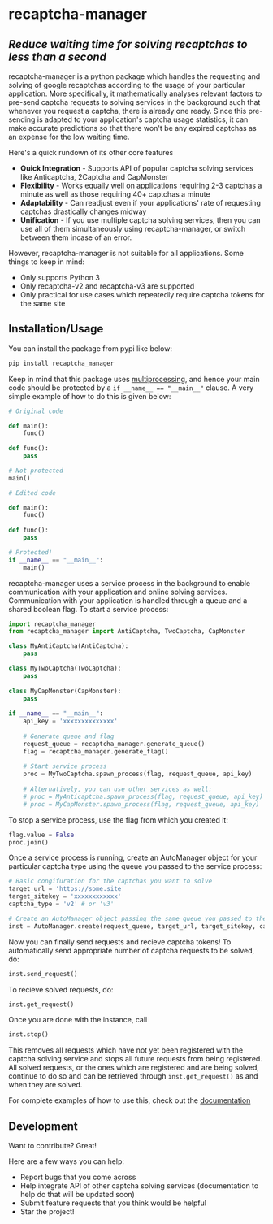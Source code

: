 # recaptcha-manager
## _Reduce waiting time for solving recaptchas to less than a second_


recaptcha-manager is a python package which handles the requesting and solving of google recaptchas according to the usage of your particular application. More specifically, it mathematically analyses relevant factors to pre-send captcha requests to solving services in the background such that whenever you request a captcha, there is already one ready. Since this pre-sending is adapted to your application's captcha usage statistics, it can make accurate predictions so that there won't be any expired captchas as an expense for the low waiting time. 

Here's a quick rundown of its other core features

- __Quick Integration__ - Supports API of popular captcha solving services like Anticaptcha, 2Captcha and CapMonster
- __Flexibility__ - Works equally well on applications requiring 2-3 captchas a minute as well as those requiring 40+ captchas a minute
- __Adaptability__ - Can readjust even if your applications' rate of requesting captchas drastically changes midway
- __Unification__ - If you use multiple captcha solving services, then you can use all of them simultaneously using recaptcha-manager, or switch between them incase of an error. 

However, recaptcha-manager is not suitable for all applications. Some things to keep in mind:
- Only supports Python 3
- Only recaptcha-v2 and recaptcha-v3 are supported
- Only practical for use cases which repeatedly require captcha tokens for the same site

## Installation/Usage

You can install the package from pypi like below:
```python
pip install recaptcha_manager
```

Keep in mind that this package uses [multiprocessing](https://docs.python.org/3/library/multiprocessing.html), and hence your main code should be protected by a `if __name__ == "__main__"` clause. A very simple example of how to do this is given below:
```python
# Original code

def main():
    func()
    
def func():
    pass

# Not protected
main()
```


```python
# Edited code

def main():
    func()
    
def func():
    pass

# Protected!
if __name__ == "__main__":
    main()
```
recaptcha-manager uses a service process in the background to enable communication with your application and online solving services. Communication with your application is handled through a queue and a shared boolean flag. To start a service process:
```python
import recaptcha_manager
from recaptcha_manager import AntiCaptcha, TwoCaptcha, CapMonster

class MyAntiCaptcha(AntiCaptcha):
    pass

class MyTwoCaptcha(TwoCaptcha):
    pass
    
class MyCapMonster(CapMonster):
    pass
    
if __name__ == "__main__":
    api_key = 'xxxxxxxxxxxxxx'
    
    # Generate queue and flag 
    request_queue = recaptcha_manager.generate_queue()
    flag = recaptcha_manager.generate_flag()
    
    # Start service process
    proc = MyTwoCaptcha.spawn_process(flag, request_queue, api_key)
    
    # Alternatively, you can use other services as well:
    # proc = MyAnticaptcha.spawn_process(flag, request_queue, api_key)
    # proc = MyCapMonster.spawn_process(flag, request_queue, api_key)
```
To stop a service process, use the flag from which you created it:
```python
flag.value = False
proc.join()
```
Once a service process is running, create an AutoManager object for your particular captcha type using the queue you passed to the service process:
```python
# Basic congifuration for the captchas you want to solve
target_url = 'https://some.site'
target_sitekey = 'xxxxxxxxxxxx'
captcha_type = 'v2' # or 'v3'

# Create an AutoManager object passing the same queue you passed to the service process
inst = AutoManager.create(request_queue, target_url, target_sitekey, captcha_type)
```

Now you can finally send requests and recieve captcha tokens! 
To automatically send appropriate number of captcha requests to be solved, do:
```python
inst.send_request()
```
To recieve solved requests, do:
```python
inst.get_request()
```
Once you are done with the instance, call 
```python 
inst.stop()
```
This removes all requests which have not yet been registered with the captcha solving service and stops all future requests from being registered. All solved requests, or the ones which are registered and are being solved, continue to do so and can be retrieved through `inst.get_request()` as and when they are solved.

For complete examples of how to use this, check out the [documentation](https://recaptcha-manager.readthedocs.io/en/latest/)

## Development

Want to contribute? Great!

Here are a few ways you can help:

- Report bugs that you come across
- Help integrate API of other captcha solving services (documentation to help do that will be updated soon)
- Submit feature requests that you think would be helpful
- Star the project!
